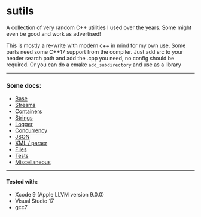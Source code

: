 # sutils
A collection of very random C++ utilities I used over the years. Some might
even be good and work as advertised!

This is mostly a re-write with modern c++ in mind for my own use. Some parts
need some C++17 support from the compiler. Just add src to your header search
path and add the .cpp you need, no config should be required.
Or you can do a cmake `add_subdirectory` and use as a library

---

### Some docs:

* [Base](docs/base.md)	
* [Streams](docs/streams.md)
* [Containers](docs/containers.md)
* [Strings](docs/strings.md)
* [Logger](docs/log.md)
* [Concurrency](docs/concurrency.md)
* [JSON](docs/json.md)
* [XML / parser](docs/parsers.md)
* [Files](docs/files.md)
* [Tests](docs/tests.md)
* [Miscellaneous](docs/miscs.md)

---

#### Tested with:
- Xcode 9 (Apple LLVM version 9.0.0)
- Visual Studio 17
- gcc7
